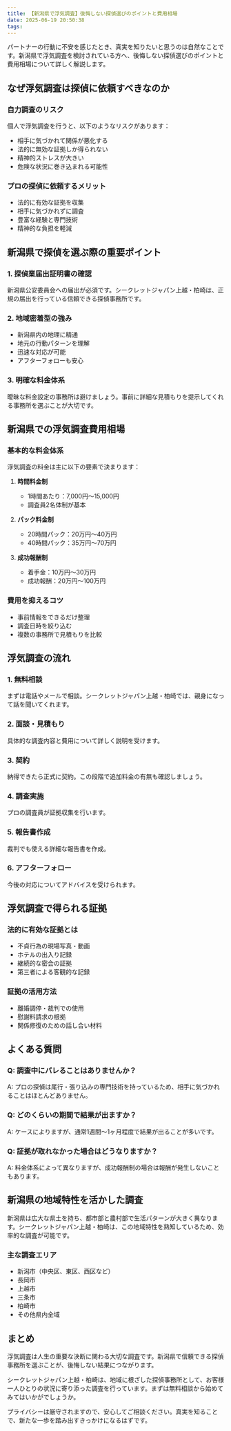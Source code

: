 ```yaml
---
title: 【新潟県で浮気調査】後悔しない探偵選びのポイントと費用相場
date: 2025-06-19 20:50:38
tags:
---
```


パートナーの行動に不安を感じたとき、真実を知りたいと思うのは自然なことです。新潟県で浮気調査を検討されている方へ、後悔しない探偵選びのポイントと費用相場について詳しく解説します。

## なぜ浮気調査は探偵に依頼すべきなのか

### 自力調査のリスク
個人で浮気調査を行うと、以下のようなリスクがあります：
- 相手に気づかれて関係が悪化する
- 法的に無効な証拠しか得られない
- 精神的ストレスが大きい
- 危険な状況に巻き込まれる可能性

### プロの探偵に依頼するメリット
- 法的に有効な証拠を収集
- 相手に気づかれずに調査
- 豊富な経験と専門技術
- 精神的な負担を軽減

## 新潟県で探偵を選ぶ際の重要ポイント

### 1. 探偵業届出証明書の確認
新潟県公安委員会への届出が必須です。シークレットジャパン上越・柏崎は、正規の届出を行っている信頼できる探偵事務所です。

### 2. 地域密着型の強み
- 新潟県内の地理に精通
- 地元の行動パターンを理解
- 迅速な対応が可能
- アフターフォローも安心

### 3. 明確な料金体系
曖昧な料金設定の事務所は避けましょう。事前に詳細な見積もりを提示してくれる事務所を選ぶことが大切です。

## 新潟県での浮気調査費用相場

### 基本的な料金体系
浮気調査の料金は主に以下の要素で決まります：

1. **時間料金制**
   - 1時間あたり：7,000円～15,000円
   - 調査員2名体制が基本

2. **パック料金制**
   - 20時間パック：20万円～40万円
   - 40時間パック：35万円～70万円

3. **成功報酬制**
   - 着手金：10万円～30万円
   - 成功報酬：20万円～100万円

### 費用を抑えるコツ
- 事前情報をできるだけ整理
- 調査日時を絞り込む
- 複数の事務所で見積もりを比較

## 浮気調査の流れ

### 1. 無料相談
まずは電話やメールで相談。シークレットジャパン上越・柏崎では、親身になって話を聞いてくれます。

### 2. 面談・見積もり
具体的な調査内容と費用について詳しく説明を受けます。

### 3. 契約
納得できたら正式に契約。この段階で追加料金の有無も確認しましょう。

### 4. 調査実施
プロの調査員が証拠収集を行います。

### 5. 報告書作成
裁判でも使える詳細な報告書を作成。

### 6. アフターフォロー
今後の対応についてアドバイスを受けられます。

## 浮気調査で得られる証拠

### 法的に有効な証拠とは
- 不貞行為の現場写真・動画
- ホテルの出入り記録
- 継続的な密会の証拠
- 第三者による客観的な記録

### 証拠の活用方法
- 離婚調停・裁判での使用
- 慰謝料請求の根拠
- 関係修復のための話し合い材料

## よくある質問

### Q: 調査中にバレることはありませんか？
A: プロの探偵は尾行・張り込みの専門技術を持っているため、相手に気づかれることはほとんどありません。

### Q: どのくらいの期間で結果が出ますか？
A: ケースによりますが、通常1週間～1ヶ月程度で結果が出ることが多いです。

### Q: 証拠が取れなかった場合はどうなりますか？
A: 料金体系によって異なりますが、成功報酬制の場合は報酬が発生しないこともあります。

## 新潟県の地域特性を活かした調査

新潟県は広大な県土を持ち、都市部と農村部で生活パターンが大きく異なります。シークレットジャパン上越・柏崎は、この地域特性を熟知しているため、効率的な調査が可能です。

### 主な調査エリア
- 新潟市（中央区、東区、西区など）
- 長岡市
- 上越市
- 三条市
- 柏崎市
- その他県内全域

## まとめ

浮気調査は人生の重要な決断に関わる大切な調査です。新潟県で信頼できる探偵事務所を選ぶことが、後悔しない結果につながります。

シークレットジャパン上越・柏崎は、地域に根ざした探偵事務所として、お客様一人ひとりの状況に寄り添った調査を行っています。まずは無料相談から始めてみてはいかがでしょうか。

プライバシーは厳守されますので、安心してご相談ください。真実を知ることで、新たな一歩を踏み出すきっかけになるはずです。
